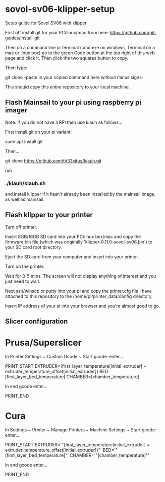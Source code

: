 # sovol-sv06-klipper-setup
Setup guide for Sovol SV06 with klipper

First off install git for your PC/linux/mac from here: https://github.com/git-guides/install-git

Then on a command line or terminal (cmd.exe on windows, Terminal on a mac or linux box) go to the green Code button at the top right of this web page and click it.  Then click the two squares button to copy.

Then type:

git clone -paste in your copied command here without minus signs-

This should copy this entire repository to your local machine.

## Flash Mainsail to your pi using raspberry pi imager

Note: If you do not have a RPI then use kiauh as follows...

First install git on your pi variant:

sudo apt install git

Then...

git clone https://github.com/th33xitus/kiauh.git

run

### ./kiauh/kiauh.sh

and install klipper if it hasn't already been installed by the mainsail image, as well as mainsail.

## Flash klipper to your printer

Turn off printer.

Insert 8GB/16GB SD card into your PC/linux box/mac and copy the 
firmware.bin file (which was originally 
'klipper-0.11.0-sovol-sv06.bin') to your SD card root directory.

Eject the SD card from your computer and insert into your printer.

Turn on the printer.

Wait for 3-5 mins.  The screen will not display anything of interest and 
you just need to wait.

Next ssh/winscp or putty into your pi and copy the printer.cfg file I have attached to this repository to the /home/pi/printer_data/config directory.

Insert IP address of your pi into your browser and you're almost good to go.

## Slicer configuration

# Prusa/Superslicer

In Printer Settings ~ Custom Gcode ~ Start gcode: enter... 

PRINT_START EXTRUDER={first_layer_temperature[initial_extruder] + extruder_temperature_offset[initial_extruder]} BED=[first_layer_bed_temperature] CHAMBER=[chamber_temperature]

In end gcode enter...

PRINT_END

# Cura

In Settings ~ Printer ~ Manage Printers ~ Machine Settings ~ Start gcode: enter...

PRINT_START EXTRUDER='"{first_layer_temperature[initial_extruder] + extruder_temperature_offset[initial_extruder]}"' BED='"[first_layer_bed_temperature]"' CHAMBER='"[chamber_temperature]"'

In end gcode enter...

PRINT_END
